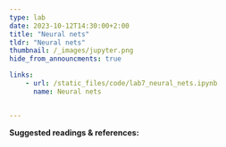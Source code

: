 ```yaml
---
type: lab
date: 2023-10-12T14:30:00+2:00
title: "Neural nets"
tldr: "Neural nets"
thumbnail: /_images/jupyter.png
hide_from_announcments: true

links: 
    - url: /static_files/code/lab7_neural_nets.ipynb
      name: Neural nets


---
```

**Suggested readings & references:**
